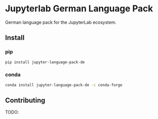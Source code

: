 # Jupyterlab German Language Pack

German language pack for the JupyterLab ecosystem.

## Install

### pip

```bash
pip install jupyter-language-pack-de
```

### conda

```bash
conda install jupyter-language-pack-de -c conda-forge
```

## Contributing

TODO:
